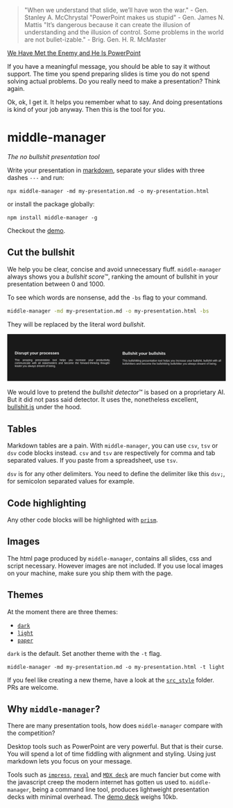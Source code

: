 > "When we understand that slide, we’ll have won the war." - Gen. Stanley A. McChrystal
> "PowerPoint makes us stupid" - Gen. James N. Mattis
> "It’s dangerous because it can create the illusion of understanding and the illusion of control. Some problems in the world are not bullet-izable." - Brig. Gen. H. R. McMaster

[We Have Met the Enemy and He Is PowerPoint](https://www.nytimes.com/2010/04/27/world/27powerpoint.html)

If you have a meaningful message, you should be able to say it without support. The time you spend preparing slides is time you do not spend solving actual problems. Do you really need to make a presentation? Think again.

Ok, ok, I get it. It helps you remember what to say. And doing presentations is kind of your job anyway. Then this is the tool for you.

# middle-manager

*The no bullshit presentation tool*

Write your presentation in [markdown](https://www.markdownguide.org/getting-started/), separate your slides with three dashes `---` and run:

```
npx middle-manager -md my-presentation.md -o my-presentation.html 
```

or install the package globally:

```
npm install middle-manager -g
```

Checkout the [demo](https://middle-manager.surge.sh).

## Cut the bullshit

We help you be clear, concise and avoid unnecessary fluff. `middle-manager` always shows you a *bullshit score*™, ranking the amount of bullshit in your presentation between 0 and 1000.

To see which words are nonsense, add the `-bs` flag to your command.

```bash
middle-manager -md my-presentation.md -o my-presentation.html -bs
```

They will be replaced by the literal word *bullshit*.

![Replace bullshit demo](demo/bullshit.png)

We would love to pretend the *bullshit detector*™ is based on a proprietary AI. But it did not pass said detector. It uses the, nonetheless excellent, [bullshit.js](https://mourner.github.io/bullshit.js/) under the hood.

## Tables

Markdown tables are a pain. With `middle-manager`, you can use `csv`, `tsv` or `dsv` code blocks instead. `csv` and `tsv` are respectively for comma and tab separated values. If you paste from a spreadsheet, use `tsv`.

`dsv` is for any other delimiters. You need to define the delimiter like this `dsv;`, for semicolon separated values for example.

## Code highlighting

Any other code blocks will be highlighted with [`prism`](https://prismjs.com/).

## Images

The html page produced by `middle-manager`, contains all slides, css and script necessary. However images are not included. If you use local images on your machine, make sure you ship them with the page.

## Themes

At the moment there are three themes:

* [`dark`](https://middle-manager.surge.sh)
* [`light`](https://middle-manager.surge.sh/light.html)
* [`paper`](https://middle-manager.surge.sh/paper.html)

`dark` is the default. Set another theme with the `-t` flag.

```
middle-manager -md my-presentation.md -o my-presentation.html -t light
```

If you feel like creating a new theme, have a look at the [`src_style`](src_style) folder. PRs are welcome.

## Why `middle-manager`?

There are many presentation tools, how does `middle-manager` compare with the competition?

Desktop tools such as PowerPoint are very powerful. But that is their curse. You will spend a lot of time fiddling with alignment and styling. Using just markdown lets you focus on your message.

Tools such as [`impress`](https://impress.js.org), [`reval`](https://revealjs.com) and [`MDX deck`](https://github.com/jxnblk/mdx-deck) are much fancier but come with the javascript creep the modern internet has gotten us used to. `middle-manager`, being a command line tool, produces lightweight presentation decks with minimal overhead. The [demo deck](https://middle-manager.surge.sh/) weighs 10kb.